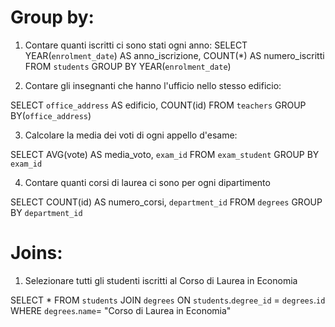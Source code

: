 # Group by:
1) Contare quanti iscritti ci sono stati ogni anno:
SELECT 
YEAR(`enrolment_date`) AS anno_iscrizione,
COUNT(*) AS numero_iscritti		
FROM `students`
GROUP BY YEAR(`enrolment_date`)

2) Contare gli insegnanti che hanno l'ufficio nello stesso edificio:

SELECT 
`office_address` AS edificio, 
COUNT(id) 
FROM `teachers`
GROUP BY(`office_address`)

3) Calcolare la media dei voti di ogni appello d'esame:

SELECT 
AVG(vote) AS media_voto,
`exam_id`
FROM `exam_student`
GROUP BY `exam_id`

4) Contare quanti corsi di laurea ci sono per ogni dipartimento

SELECT 
COUNT(id) AS numero_corsi,
`department_id`
FROM `degrees`
GROUP BY `department_id`

# Joins:
1) Selezionare tutti gli studenti iscritti al Corso di Laurea in Economia

SELECT *
FROM `students`
JOIN `degrees` ON `students`.`degree_id` = `degrees`.`id`
WHERE `degrees`.`name`= "Corso di Laurea in Economia"